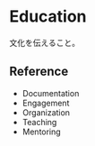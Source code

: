 # Education

文化を伝えること。

## Reference

-   Documentation
-   Engagement
-   Organization
-   Teaching
-   Mentoring

